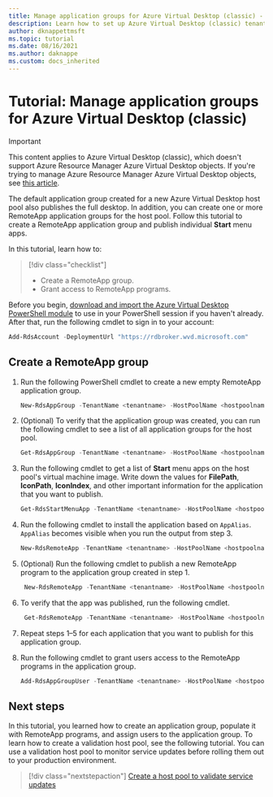 ```yaml
---
title: Manage application groups for Azure Virtual Desktop (classic) - Azure
description: Learn how to set up Azure Virtual Desktop (classic) tenants in Microsoft Entra ID.
author: dknappettmsft
ms.topic: tutorial
ms.date: 08/16/2021
ms.author: daknappe
ms.custom: docs_inherited
---
```

# Tutorial: Manage application groups for Azure Virtual Desktop (classic)

>[!IMPORTANT]
>This content applies to Azure Virtual Desktop (classic), which doesn't support Azure Resource Manager Azure Virtual Desktop objects. If you're trying to manage Azure Resource Manager Azure Virtual Desktop objects, see [this article](../manage-app-groups.md).

The default application group created for a new Azure Virtual Desktop host pool also publishes the full desktop. In addition, you can create one or more RemoteApp application groups for the host pool. Follow this tutorial to create a RemoteApp application group and publish individual **Start** menu apps.

In this tutorial, learn how to:

> [!div class="checklist"]
> * Create a RemoteApp group.
> * Grant access to RemoteApp programs.

Before you begin, [download and import the Azure Virtual Desktop PowerShell module](/powershell/windows-virtual-desktop/overview/) to use in your PowerShell session if you haven't already. After that, run the following cmdlet to sign in to your account:

```powershell
Add-RdsAccount -DeploymentUrl "https://rdbroker.wvd.microsoft.com"
```

## Create a RemoteApp group

1. Run the following PowerShell cmdlet to create a new empty RemoteApp application group.

   ```powershell
   New-RdsAppGroup -TenantName <tenantname> -HostPoolName <hostpoolname> -Name <appgroupname> -ResourceType "RemoteApp"
   ```

2. (Optional) To verify that the application group was created, you can run the following cmdlet to see a list of all application groups for the host pool.

   ```powershell
   Get-RdsAppGroup -TenantName <tenantname> -HostPoolName <hostpoolname>
   ```

3. Run the following cmdlet to get a list of **Start** menu apps on the host pool's virtual machine image. Write down the values for **FilePath**, **IconPath**, **IconIndex**, and other important information for the application that you want to publish.

   ```powershell
   Get-RdsStartMenuApp -TenantName <tenantname> -HostPoolName <hostpoolname> -AppGroupName <appgroupname>
   ```

4. Run the following cmdlet to install the application based on `AppAlias`. `AppAlias` becomes visible when you run the output from step 3.

   ```powershell
   New-RdsRemoteApp -TenantName <tenantname> -HostPoolName <hostpoolname> -AppGroupName <appgroupname> -Name <RemoteAppName> -AppAlias <appalias>
   ```

5. (Optional) Run the following cmdlet to publish a new RemoteApp program to the application group created in step 1.

   ```powershell
    New-RdsRemoteApp -TenantName <tenantname> -HostPoolName <hostpoolname> -AppGroupName <appgroupname> -Name <RemoteAppName> -Filepath <filepath>  -IconPath <iconpath> -IconIndex <iconindex>
   ```

6. To verify that the app was published, run the following cmdlet.

   ```powershell
    Get-RdsRemoteApp -TenantName <tenantname> -HostPoolName <hostpoolname> -AppGroupName <appgroupname>
   ```

7. Repeat steps 1–5 for each application that you want to publish for this application group.
8. Run the following cmdlet to grant users access to the RemoteApp programs in the application group.

   ```powershell
   Add-RdsAppGroupUser -TenantName <tenantname> -HostPoolName <hostpoolname> -AppGroupName <appgroupname> -UserPrincipalName <userupn>
   ```

## Next steps

In this tutorial, you learned how to create an application group, populate it with RemoteApp programs, and assign users to the application group. To learn how to create a validation host pool, see the following tutorial. You can use a validation host pool to monitor service updates before rolling them out to your production environment.

> [!div class="nextstepaction"]
> [Create a host pool to validate service updates](create-validation-host-pool-2019.md)
